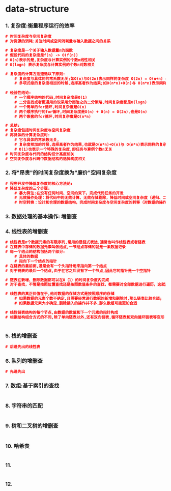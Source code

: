 # data-structure
### 1. 复杂度:衡量程序运行的效率

```json
# 时间复杂度与空间复杂度
# 对资源的消耗:关注时间或空间消耗量与输入数据之间的关系

# 复杂度是一个关于输入数据量n的函数
# 假设代码的复杂度是f(n) -> O(f(n))
# O(n)表示的是,复杂度与计算实例的个数n线性相关
# O(logn) 表示复杂度与计算实例的个数n对数相关

# 复杂度的计算方法遵循以下原则:
	# 复杂度与具体的的常系数无关;如O(n)与O(2n)表示同样的复杂度 O(2n) = O(n+n) = O(n) + O(n)
	# 多项式级的复杂度相加的时候,选择高者作为结果;如O(n*n)+O(n)与 O(n*n)表示同样的复杂度
	
# 经验性结论:
	# 一个顺序结构的代码,时间复杂度是O(1)
	# 二分查找或者更通用的说采用分而治之的二分策略,时间复杂度都是O(logn)	
	# 一个简单的for循环,时间复杂度是O(n)
	# 两个顺序执行的for循环,时间复杂度是O(n) + O(n) = O(2n),也是O(n)
	# 两个嵌套的for循环,时间复杂度是O(n*n)

# 总结:
# 复杂度包括时间复杂度与空间复杂度
# 再具体的计算复杂度时:
	# 它与具体的常系数无关,
	# 复杂度相加的时候,选择高者作为结果,也就是O(n*n)+O(n)与 O(n*n)表示同样的复杂度,
	# O(1)也表示一个特殊的复杂度,即任务与算例个数n无关
# 时间复杂度与代码的结构设计高度相关
# 空间复杂度与代码中数据结构的选择高度相关
```

### 2. 将"昂贵"的时间复杂度换为"廉价"空间复杂度

```json
# 程序开发中降低复杂度的核心方法论:
# 降低复杂度的三个步骤:
	# 暴力算法:在没有任何时间、空间约束下，完成代码任务的开发
	# 无效操作处理：将代码中的无效计算、无效存储剔除，降低时间或空间复杂度（递归、二分法、排序算法、动态规划等常用的算法思维）
	# 时空转换：设计和合理的数据结构，完成时间复杂度与空间复杂度的转移（对数据的操作进行细分，全面掌握常见数据结构的基础知识）
```

### 3. 数据处理的基本操作: 增删查

### 4. 线性表的增删查

```json
# 线性表是n个数据元素的有限序列,常用的是链式表达,通常也叫作线性表或者链表
# 在链表中存储的数据元素叫做结点,一节结点存储的就是一条数据记录
# 每一个结点的结构包括两个部分:
	# 具体的数据
	# 指向下一个结点的指针
# 在链表的最前面,通常会有一个头指针用来指向第一个结点
# 对于链表的最后一个结点,由于在它之后没有下一个节点,因此它的指针是一个空指针

# 链表在新增、删除数据都可以在O（1）的时间复杂度内完成
# 对于查找，不管是按照位置查找还是按照数值条件的查找，都需要对全部数据进行遍历，这就是O（n）的时间复杂度

# 线性表的真正价值在于,他对数据的存储方式是按照顺序的存储
	# 如果数据的元素个数不确定,且需要经常进行数据的新增和删除时,那么链表比较合适;
	# 如果数据元素大小确定,删除插入的操作并不多,那么数组可能更加合适

# 线性链表结构的每个节点,由数据的数值和下一个元素的指针构成
# 根据结构组合方式的不同,除了单向链表以外,还有双向链表,循环链表和双向循环链表等变形
  
```

### 5. 栈的增删查

```json
# 后进先出的线性表

```

### 6. 队列的增删查

```json
# 先进先出

```

### 7. 数组:基于索引的查找

```json

```

### 8. 字符串的匹配

```json

```

### 9. 树和二叉树的增删查

```json

```

### 10. 哈希表

```json

```

### 11. 

```json

```

### 12. 

```json

```

